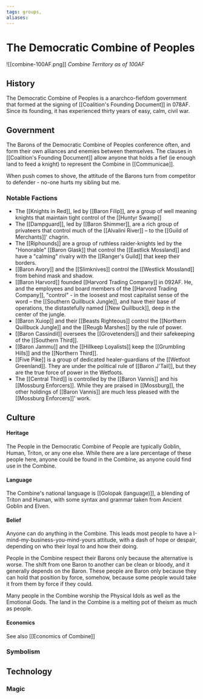 ```yaml
---
tags: groups, 
aliases:
---
```

# The Democratic Combine of Peoples
![[combine-100AF.png]]
*Combine Territory as of 100AF*


## History
The Democratic Combine of Peoples is a anarchco-fiefdom government that formed at the signing of [[Coalition's Founding Document]] in 078AF. Since its founding, it has experienced thirty years of easy, calm, civil war.

## Government
The Barons of the Democratic Combine of Peoples conference often, and form their own alliances and enemies between themselves. The clauses in [[Coalition's Founding Document]] allow anyone that holds a fief (ie enough land to feed a knight) to represent the Combine in [[Communicae]].

When push comes to shove, the attitude of the Barons turn from competitor to defender - no-one hurts my sibling but me.

### Notable Factions

- The [[Knights in Red]], led by [[Baron Filip]], are a group of well meaning knights that maintain tight control of the [[Huntyr Swamp]]
- The [[Dampguard]], led by [[Baron Shimmer]], are a rich group of privateers that control much of the [[Alvalini River]] – to the [[Guild of Merchants]]' chagrin.
- The [[Riphounds]] are a group of ruthless raider-knights led by the "Honorable" [[Baron Glask]] that control the [[Eastlick Mossland]] and have a "calming" rivalry with the [[Ranger's Guild]] that keep their borders.
- [[Baron Avory]] and the [[Slimknives]] control the [[Westlick Mossland]] from behind mask and shadow.
- [[Baron Harvord]] founded [[Harvord Trading Company]] in 092AF. He, and the employees and board members of the [[Harvord Trading Company]], "control" - in the loosest and most capitalist sense of the word – the [[Southern Quillbuck Jungle]], and have their base of operations, the distastefully named [[New Quillbuck]], deep in the center of the jungle.
- [[Baron Xuiop]] and their [[Beasts Righteous]] control the [[Northern Quillbuck Jungle]] and the [[Reugb Marshes]] by the rule of power.
- [[Baron Cassindil]] oversees the [[Grovetenders]] and their safekeeping of the [[Southern Third]].
- [[Baron Jammu]] and the [[Hillkeep Loyalists]] keep the [[Grumbling Hills]] and the [[Northern Third]].
- [[Five Pike]] is a group of dedicated healer-guardians of the [[Wetfoot Greenland]]. They are under the political rule of [[Baron J'Tail]], but they are the true force of power in the Wetfoots.
- The [[Central Third]] is controlled by the [[Baron Vannis]] and his [[Mossburg Enforcers]]. While they are praised in [[Mossburg]], the other holdings of [[Baron Vannis]] are much less pleased with the [[Mossburg Enforcers]]' work.
## Culture
#### Heritage
The People in the Democratic Combine of People are typically Goblin, Human, Triton, or any one else. While there are a lare percentage of these people here, anyone could be found in the Combine, as anyone could find use in the Combine.
#### Language
The Combine's national language is [[Golopak (language)]], a blending of Triton and Human, with some syntax and grammar taken from Ancient Goblin and Elven.

#### Belief
Anyone can do anything in the Combine. This leads most people to have a I-mind-my-business-you-mind-yours attitude, with a dash of hope or despair, depending on who their loyal to and how their doing. 

People in the Combine respect their Barons only because the alternative is worse. The shift from one Baron to another can be clean or bloody, and it generally depends on the Baron. These people are Baron only because they can hold that position by force, somehow, because some people would take it from them by force if they could.

Many people in the Combine worship the Physical Idols as well as the Emotional Gods. The land in the Combine is a melting pot of theism as much as people. 

#### Economics
See also [[Economics of Combine]]

### Symbolism
## Technology
### Magic
